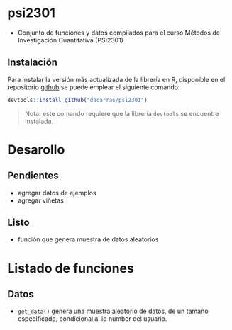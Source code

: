 
# psi2301

-   Conjunto de funciones y datos compilados para el curso Métodos de
    Investigación Cuantitativa (PSI2301)

## Instalación

Para instalar la versión más actualizada de la librería en R, disponible
en el repositorio [github](https://github.com/dacarras/psi2301) se puede
emplear el siguiente comando:

``` r
devtools::install_github("dacarras/psi2301")
```

> Nota: este comando requiere que la librería `devtools` se encuentre
> instalada.

# Desarollo

## Pendientes

-   agregar datos de ejemplos
-   agregar viñetas

## Listo

-   función que genera muestra de datos aleatorios

# Listado de funciones

## Datos

-   `get_data()` genera una muestra aleatorio de datos, de un tamaño
    especificado, condicional al id number del usuario.
